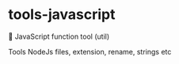 # tools-javascript

🔨 JavaScript function tool (util)

Tools NodeJs files, extension, rename, strings etc
